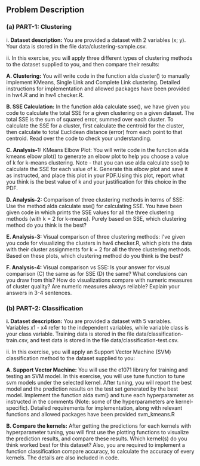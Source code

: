 ## Problem Description

### (a) PART-1: Clustering  
i. **Dataset description:** You are provided a dataset with 2 variables (x; y). Your data is stored in the file data/clustering-sample.csv.

ii. In this exercise, you will apply three different types of clustering methods to the dataset supplied to you, and then compare their results:

**A. Clustering:** You will write code in the function alda cluster() to manually implement KMeans, Single Link and Complete Link clustering. Detailed instructions for 
implementation and allowed packages have been provided in hw4.R and in hw4 checker.R.

**B. SSE Calculation:** In the function alda calculate sse(), we have given you code to calculate the total SSE for a given clustering on a given dataset. The total SSE 
is the sum of squared error, summed over each cluster. To calculate the SSE for a cluster, first calculate the centroid for the cluster, then calculate to total Euclidean 
distance (error) from each point to that centroid. Read over the code to check your understanding.  

**C. Analysis-1:** KMeans Elbow Plot: You will write code in the function alda kmeans elbow plot() to generate an elbow plot to help you choose a value of k for k-means 
clustering. Note - that you can use alda calculate sse() to calculate the SSE for each value of k. Generate this elbow plot and save it as instructed, and place 
this plot in your PDF.Using this plot, report what you think is the best value of k and your justification for this choice in the PDF.  

**D. Analysis-2:** Comparison of three clustering methods in terms of SSE: Use the method alda calculate sse() for calculating SSE. You have been given code in which prints 
the SSE values for all the three clustering methods (with k = 2 for k-means). Purely based on SSE, which clustering method do you think is the best?

**E. Analysis-3:** Visual comparison of three clustering methods: I've given you code for visualizing the clusters in hw4 checker.R, which plots the data with their cluster
assignments for k = 2 for all the three clustering methods. Based on these plots, which clustering method do you think is the best?

**F. Analysis-4:** Visual comparison vs SSE: Is your answer for visual comparison (C) the same as for SSE (D) the same? What conclusions can you draw from this? How do
visualizations compare with numeric measures of cluster quality? Are numeric measures always reliable? Explain your answers in 3-4 sentences.

### (b) PART-2: Classification

**i. Dataset description:** You are provided a dataset with 5 variables. Variables x1 - x4 refer to the independent variables, while variable class is your class variable. 
Training data is stored in the file data/classification-train.csv, and test data is stored in the file data/classification-test.csv.

ii. In this exercise, you will apply an Support Vector Machine (SVM) classification method to the dataset supplied to you:

**A. Support Vector Machine:** You will use the e1071 library for training and testing an SVM model. In this exercise, you will use tune function to tune svm models under 
the selected kernel. After tuning, you will report the best model and the prediction results on the test set generated by the best model. Implement the function alda svm() 
and tune each hyperparameter as instructed in the comments (Note: some of the hyperparameters are kernel-specific). Detailed requirements for implementation, along with 
relevant functions and allowed packages have been provided svm_kmeans.R

**B. Compare the kernels:** After getting the predictions for each kernels with hyperparameter tuning, you will first use the plotting functions to visualize the prediction 
results, and compare these results. Which kernel(s) do you think worked best for this dataset? Also, you are required to implement a function classification compare accuracy, 
to calculate the accuracy of every kernels. The details are also included in code.